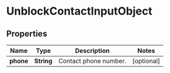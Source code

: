 
# UnblockContactInputObject

## Properties
Name | Type | Description | Notes
------------ | ------------- | ------------- | -------------
**phone** | **String** | Contact phone number. |  [optional]




